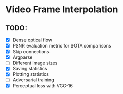 # Video Frame Interpolation

## TODO:
- [X] Dense optical flow
- [X] PSNR evaluation metric for SOTA comparisons
- [X] Skip connections
- [X] Argparse
- [ ] Different image sizes
- [X] Saving statistics
- [X] Plotting statistics
- [ ] Adversarial training
- [X] Perceptual loss with VGG-16
